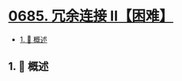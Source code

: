 # [0685. 冗余连接 II【困难】](https://github.com/Tdahuyou/TNotes.leetcode/tree/main/notes/0685.%20%E5%86%97%E4%BD%99%E8%BF%9E%E6%8E%A5%20II%E3%80%90%E5%9B%B0%E9%9A%BE%E3%80%91)

<!-- region:toc -->

- [1. 📝 概述](#1--概述)

<!-- endregion:toc -->

## 1. 📝 概述
